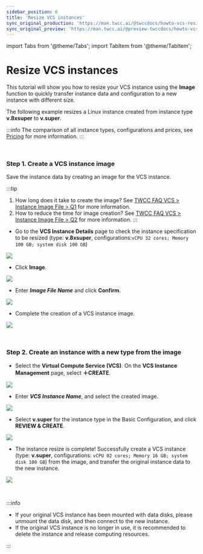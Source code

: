 ```yaml
---
sidebar_position: 6
title: 'Resize VCS instances'
sync_original_production: 'https://man.twcc.ai/@twccdocs/howto-vcs-resize-instance-en' 
sync_original_preview: 'https://man.twcc.ai/@preview-twccdocs/howto-vcs-resize-instance-en' 
---
```


import Tabs from '@theme/Tabs';
import TabItem from '@theme/TabItem';

# Resize VCS instances

This tutorial will show you how to resize your VCS instance using the **Image** function to quickly transfer instance data and configuration to a new instance with different size.

The following example resizes a Linux instance created from instance type **v.8xsuper** to **v.super**.

:::info
The comparison of all instance types, configurations and prices, see [<ins>Pricing</ins>](https://man.twcc.ai/@twccdocs/SJWlN3YDr?type=view#虛擬運算服務-Virtual-Compute-Service-VCS) for more information.
:::

<br/>


### Step 1. Create a VCS instance image

Save the instance data by creating an image for the VCS instance.

:::tip
1. How long does it take to create the image? See [<ins>TWCC FAQ VCS > Instance Image File > Q1</ins>](https://man.twcc.ai/@twccdocs/faq-en/https%3A%2F%2Fman.twcc.ai%2F%40twccdocs%2Ffaq-vcs-zh#%E5%80%8B%E9%AB%94%E5%BF%AB%E7%85%A7) for more information.
2. How to reduce the time for image creation? See [<ins>TWCC FAQ VCS > Instance Image File > Q2</ins>](https://man.twcc.ai/@twccdocs/faq-en/https%3A%2F%2Fman.twcc.ai%2F%40twccdocs%2Ffaq-vcs-en#%E5%80%8B%E9%AB%94%E5%BF%AB%E7%85%A7) for more information.
:::

- Go to the **VCS Instance Details** page to check the instance specification to be resized (type: **v.8xsuper**, configurations:`vCPU 32 cores; Memory 100 GB; system disk 100 GB`)

![](https://cos.twcc.ai/SYS-MANUAL/uploads/upload_f70ecc39e1e315dafb27488ca863d4c7.png)


- Click **Image**.

![](https://cos.twcc.ai/SYS-MANUAL/uploads/upload_4c49db0c9127deb94851fdc543a7c4fc.png)

- Enter ***Image File Name*** and click **Confirm**.

![](https://cos.twcc.ai/SYS-MANUAL/uploads/upload_5a0638c048b266eb216503a0e9cb58ec.png)

- Complete the creation of a VCS instance image.

![](https://cos.twcc.ai/SYS-MANUAL/uploads/upload_d4238750ab580fb05a318f61526d23a7.png)

<br/>


### Step 2. Create an instance with a new type from the image

- Select the **Virtual Compute Service (VCS)**. On the **VCS Instance Management** page, select **＋CREATE**.

![](https://cos.twcc.ai/SYS-MANUAL/uploads/upload_3eb7e080a7e50a02e7bfdadd854ef93a.png)

- Enter ***VCS Instance Name***, and select the created image.

![](https://cos.twcc.ai/SYS-MANUAL/uploads/upload_1b2c2855bbc88db6ae93c7e042b2694f.png)

-  Select **v.super** for the instance type in the Basic Configuration, and click **REVIEW & CREATE**.

![](https://cos.twcc.ai/SYS-MANUAL/uploads/upload_7d623f17e6b1712a9e152ce9506523fc.png)

- The instance resize is complete! Successfully create a VCS instance (type: **v.super**, configurations: `vCPU 02 cores; Memory 16 GB; system disk 100 GB`) from the image, and transfer the original instance data to the new instance.

![](https://cos.twcc.ai/SYS-MANUAL/uploads/upload_571610d88b23578ba8b95881d8179059.png)

<br/>


:::info

- If your original VCS instance has been mounted with data disks, please unmount the data disk, and then connect to the new instance.
- If the original VCS instance is no longer in use, it is recommended to delete the instance and release computing resources.

:::